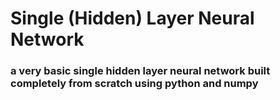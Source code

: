 # Single (Hidden) Layer Neural Network
### a very basic single hidden layer neural network built completely from scratch using python and numpy
